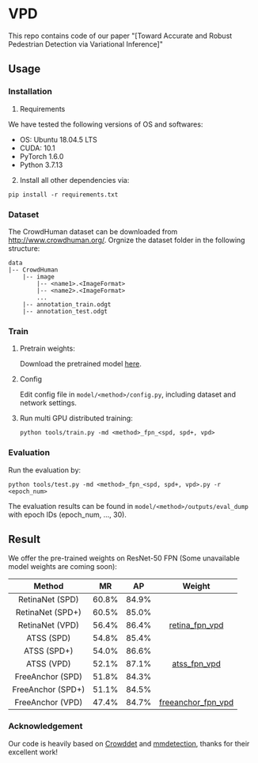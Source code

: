 # VPD
This repo contains code of our paper "[Toward Accurate and Robust Pedestrian Detection via Variational Inference]"
## Usage
### Installation
1. Requirements

We have tested the following versions of OS and softwares:

- OS: Ubuntu 18.04.5 LTS
- CUDA: 10.1
- PyTorch 1.6.0
- Python 3.7.13

2. Install all other dependencies via:
```shell
pip install -r requirements.txt
```

### Dataset
The CrowdHuman dataset can be downloaded from http://www.crowdhuman.org/. Orgnize the dataset folder in the following structure:
```shell
data
|-- CrowdHuman
    |-- image
        |-- <name1>.<ImageFormat>
        |-- <name2>.<ImageFormat>
        ...
    |-- annotation_train.odgt
    |-- annotation_test.odgt
```

### Train
1. Pretrain weights:

    Download the pretrained model [here](https://github.com/Purkialo/CrowdDet).

2. Config

    Edit config file in `model/<method>/config.py`, including dataset and network settings.

3. Run multi GPU distributed training:
    ```shell
    python tools/train.py -md <method>_fpn_<spd, spd+, vpd>
    ```

### Evaluation
Run the evaluation by:
```shell
python tools/test.py -md <method>_fpn_<spd, spd+, vpd>.py -r <epoch_num>
```
The evaluation results can be found in `model/<method>/outputs/eval_dump` with epoch IDs (epoch_num, ..., 30).

## Result
We offer the pre-trained weights on ResNet-50 FPN (Some unavailable model weights are coming soon):

| Method | MR | AP | Weight |
|:---:|:---:|:---:| :---:|
| RetinaNet (SPD) | 60.8% | 84.9% |  |
| RetinaNet (SPD+) | 60.5% | 85.0% |  |
| RetinaNet (VPD) | 56.4% | 86.4% | [retina_fpn_vpd](https://drive.google.com/file/d/1m9r8MlXzwsqgMbitqs1xzqYK8kW8Bf_j/view?usp=sharing) |
| ATSS (SPD) | 54.8% | 85.4% |  |
| ATSS (SPD+) | 54.0% | 86.6% |  |
| ATSS (VPD) | 52.1% | 87.1% | [atss_fpn_vpd](https://drive.google.com/file/d/1rVeKp20MkmhQrVYtw3FjDErkgt-8Ja0I/view?usp=sharing) |
| FreeAnchor (SPD) | 51.8% | 84.3% |  |
| FreeAnchor (SPD+) | 51.1% | 84.5% |  |
| FreeAnchor (VPD) | 47.4% | 84.7% | [freeanchor_fpn_vpd](https://drive.google.com/file/d/1WKG6IUcVvPia3fC6a0glSBN05RbzDjG0/view?usp=sharing) |

### Acknowledgement
Our code is heavily based on [Crowddet](https://github.com/Purkialo/CrowdDet) and [mmdetection](https://github.com/open-mmlab/mmdetection), thanks for their excellent work!
